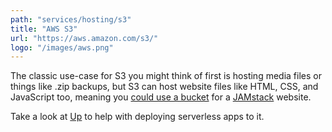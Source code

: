```yaml
---
path: "services/hosting/s3"
title: "AWS S3"
url: "https://aws.amazon.com/s3/"
logo: "/images/aws.png"
---
```


The classic use-case for S3 you might think of first is hosting media files or things like .zip backups, but S3 can host website files like HTML, CSS, and JavaScript too, meaning you <a href="https://docs.aws.amazon.com/AmazonS3/latest/dev/WebsiteHosting.html">could use a bucket</a> for a [JAMstack](https://jamstack.org/) website.

Take a look at <a href="https://up.docs.apex.sh/">Up</a> to help with deploying serverless apps to it.

